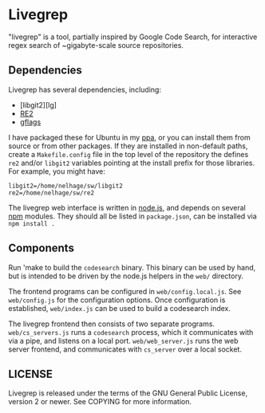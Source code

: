 Livegrep
========

"livegrep" is a tool, partially inspired by Google Code Search, for
interactive regex search of ~gigabyte-scale source repositories.

Dependencies
------------

Livegrep has several dependencies, including:

 - [libgit2][lg]
 - [RE2][re2]
 - [gflags][gflags]


I have packaged these for Ubuntu in my [ppa][lg-ppa], or you can
install them from source or from other packages. If they are installed
in non-default paths, create a `Makefile.config` file in the top level
of the repository the defines `re2` and/or `libgit2` variables
pointing at the install prefix for those libraries. For example, you
might have:

    libgit2=/home/nelhage/sw/libgit2
    re2=/home/nelhage/sw/re2

[libgit2]: http://libgit2.github.com/
[re2]: http://code.google.com/p/re2/
[gflags]: https://code.google.com/p/gflags/?redir=1
[lg-ppa]: https://launchpad.net/~nelhage/+archive/livegrep

The livegrep web interface is written in [node.js][node], and depends
on several [npm][npm] modules. They should all be listed in
`package.json`, can be installed via `npm install .`

[node]: http://nodejs.org/
[npm]: https://npmjs.org/

Components
----------

Run 'make to build the `codesearch` binary. This binary can be used by
hand, but is intended to be driven by the node.js helpers in the
`web/` directory.

The frontend programs can be configured in `web/config.local.js`. See
`web/config.js` for the configuration options. Once configuration is
established, `web/index.js` can be used to build a codesearch index.

The livegrep frontend then consists of two separate
programs. `web/cs_servers.js` runs a `codesearch` process, which it
communicates with via a pipe, and listens on a local
port. `web/web_server.js` runs the web server frontend, and
communicates with `cs_server` over a local socket.


LICENSE
-------

Livegrep is released under the terms of the GNU General Public
License, version 2 or newer. See COPYING for more information.
